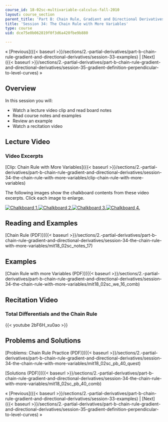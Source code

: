 ```yaml
---
course_id: 18-02sc-multivariable-calculus-fall-2010
layout: course_section
parent_title: 'Part B: Chain Rule, Gradient and Directional Derivatives'
title: 'Session 34: The Chain Rule with More Variables'
type: course
uid: dce75e0b062819f0f3d6a420fbe9b880

---
```


« [Previous]({{< baseurl >}}/sections/2.-partial-derivatives/part-b-chain-rule-gradient-and-directional-derivatives/session-33-examples) | [Next]({{< baseurl >}}/sections/2.-partial-derivatives/part-b-chain-rule-gradient-and-directional-derivatives/session-35-gradient-definition-perpendicular-to-level-curves) »

Overview
--------

In this session you will:

*   Watch a lecture video clip and read board notes
*   Read course notes and examples
*   Review an example
*   Watch a recitation video

Lecture Video
-------------

### Video Excerpts

[Clip: Chain Rule with More Variables]({{< baseurl >}}/sections/2.-partial-derivatives/part-b-chain-rule-gradient-and-directional-derivatives/session-34-the-chain-rule-with-more-variables/clip-chain-rule-with-more-variables)

The following images show the chalkboard contents from these video excerpts. Click each image to enlarge.

[![Chalkboard 1.](/coursemedia/18-02sc-multivariable-calculus-fall-2010/93dfb270975b351a58b7b5d7c875ec43_MIT18_02SC_L11Brds_13a.png)](/coursemedia/18-02sc-multivariable-calculus-fall-2010/eb1bce6746cab72fb51da90df17c3c20_MIT18_02SC_L11Brds_13.png "Open in a new window.")[![Chalkboard 2.](/coursemedia/18-02sc-multivariable-calculus-fall-2010/cc23575d157306a73b9f2057e03121c8_MIT18_02SC_L11Brds_14a.png)](/coursemedia/18-02sc-multivariable-calculus-fall-2010/d364d57a55cb8087526d2b2c5c7e7d3f_MIT18_02SC_L11Brds_14.png "Open in a new window.")[![Chalkboard 3.](/coursemedia/18-02sc-multivariable-calculus-fall-2010/412e682c0e7dd36b49c66084c009babe_MIT18_02SC_L11Brds_15a.png)](/coursemedia/18-02sc-multivariable-calculus-fall-2010/d205755e432d2e8a0bc5f0aa144e633a_MIT18_02SC_L11Brds_15.png "Open in a new window.")[![Chalkboard 4.](/coursemedia/18-02sc-multivariable-calculus-fall-2010/22804e4eee9817821f778f0b3b54df9b_MIT18_02SC_L11Brds_16a.png)](/coursemedia/18-02sc-multivariable-calculus-fall-2010/8d47bf1cced9c34e785bf3be732f7b11_MIT18_02SC_L11Brds_16.png "Open in a new window.")

Reading and Examples
--------------------

[Chain Rule (PDF)]({{< baseurl >}}/sections/2.-partial-derivatives/part-b-chain-rule-gradient-and-directional-derivatives/session-34-the-chain-rule-with-more-variables/mit18_02sc_notes_17)

Examples
--------

[Chain Rule with more Variables (PDF)]({{< baseurl >}}/sections/2.-partial-derivatives/part-b-chain-rule-gradient-and-directional-derivatives/session-34-the-chain-rule-with-more-variables/mit18_02sc_we_16_comb)

Recitation Video
----------------

### Total Differentials and the Chain Rule

{{< youtube 2bF6H_xu0ao >}}

Problems and Solutions
----------------------

[Problems: Chain Rule Practice (PDF)]({{< baseurl >}}/sections/2.-partial-derivatives/part-b-chain-rule-gradient-and-directional-derivatives/session-34-the-chain-rule-with-more-variables/mit18_02sc_pb_40_quest)

[Solutions (PDF)]({{< baseurl >}}/sections/2.-partial-derivatives/part-b-chain-rule-gradient-and-directional-derivatives/session-34-the-chain-rule-with-more-variables/mit18_02sc_pb_40_comb)

« [Previous]({{< baseurl >}}/sections/2.-partial-derivatives/part-b-chain-rule-gradient-and-directional-derivatives/session-33-examples) | [Next]({{< baseurl >}}/sections/2.-partial-derivatives/part-b-chain-rule-gradient-and-directional-derivatives/session-35-gradient-definition-perpendicular-to-level-curves) »